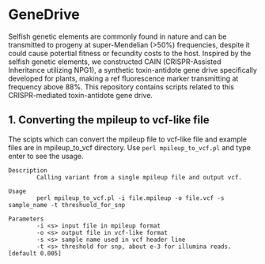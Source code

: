 # GeneDrive
Selfish genetic elements are commonly found in nature and can be transmitted to progeny at super-Mendelian (>50%) frequencies, despite it could cause potertial fitness or fecundity costs to the host. Inspired by the selfish genetic elements, we constructed CAIN (CRISPR-Assisted Inheritance utilizing NPG1), a synthetic toxin-antidote gene drive specifically developed for plants, making a ref fluorescence marker transmitting at frequency above 88%. 
This repository contains scripts related to this CRISPR-mediated toxin-antidote gene drive.
## 1. Converting the mpileup to vcf-like file
The scipts which can convert the mpileup file to vcf-like file and example files are in mpileup_to_vcf directory. Use `perl mpileup_to_vcf.pl` and type enter to see the usage.
```
Description
        Calling variant from a single mpileup file and output vcf.

Usage
        perl mpileup_to_vcf.pl -i file.mpileup -o file.vcf -s sample_name -t threshuold_for_snp

Parameters
        -i <s> input file in mpileup format
        -o <s> output file in vcf-like format
        -s <s> sample name used in vcf header line
        -t <s> threshold for snp, about e-3 for illumina reads.[default 0.005]
```

